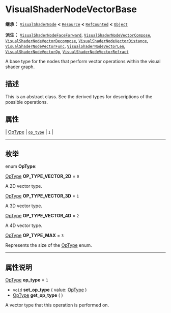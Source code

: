 <!-- ⚠ 请勿编辑本文件 ⚠ -->
<!-- 本文档使用脚本从 WeDot 引擎源码仓库生成。 -->
<!-- 生成脚本：https://github.com/WeDot-Engine/WeDot/tree/4.3/doc/tools/make_md.py； -->
<!-- 原文件：https://github.com/WeDot-Engine/WeDot/tree/4.3/doc/classes/VisualShaderNodeVectorBase.xml。 -->

<div id="_class_visualshadernodevectorbase"></div>

# VisualShaderNodeVectorBase

**继承：** [`VisualShaderNode`](class_visualshadernode.md) **<** [`Resource`](class_resource.md) **<** [`RefCounted`](class_refcounted.md) **<** [`Object`](class_object.md)

**派生：** [`VisualShaderNodeFaceForward`](class_visualshadernodefaceforward.md), [`VisualShaderNodeVectorCompose`](class_visualshadernodevectorcompose.md), [`VisualShaderNodeVectorDecompose`](class_visualshadernodevectordecompose.md), [`VisualShaderNodeVectorDistance`](class_visualshadernodevectordistance.md), [`VisualShaderNodeVectorFunc`](class_visualshadernodevectorfunc.md), [`VisualShaderNodeVectorLen`](class_visualshadernodevectorlen.md), [`VisualShaderNodeVectorOp`](class_visualshadernodevectorop.md), [`VisualShaderNodeVectorRefract`](class_visualshadernodevectorrefract.md)

A base type for the nodes that perform vector operations within the visual shader graph.

## 描述

This is an abstract class. See the derived types for descriptions of the possible operations.

## 属性

| [OpType](#enum_visualshadernodevectorbase_optype) | [`op_type`](#class_visualshadernodevectorbase_property_op_type) | ``1`` |

<!-- rst-class:: classref-section-separator -->

---

## 枚举

<div id="_class_enum_visualshadernodevectorbase_optype"></div>

enum **OpType**: <div id="enum_visualshadernodevectorbase_optype"></div>

<div id="_class_visualshadernodevectorbase_constant_op_type_vector_2d"></div>

[OpType](#enum_visualshadernodevectorbase_optype) **OP_TYPE_VECTOR_2D** = ``0``

A 2D vector type.

<div id="_class_visualshadernodevectorbase_constant_op_type_vector_3d"></div>

[OpType](#enum_visualshadernodevectorbase_optype) **OP_TYPE_VECTOR_3D** = ``1``

A 3D vector type.

<div id="_class_visualshadernodevectorbase_constant_op_type_vector_4d"></div>

[OpType](#enum_visualshadernodevectorbase_optype) **OP_TYPE_VECTOR_4D** = ``2``

A 4D vector type.

<div id="_class_visualshadernodevectorbase_constant_op_type_max"></div>

[OpType](#enum_visualshadernodevectorbase_optype) **OP_TYPE_MAX** = ``3``

Represents the size of the [OpType](#enum_visualshadernodevectorbase_optype) enum.

<!-- rst-class:: classref-section-separator -->

---

## 属性说明

<div id="_class_visualshadernodevectorbase_property_op_type"></div>

[OpType](#enum_visualshadernodevectorbase_optype) **op_type** = ``1`` <div id="class_visualshadernodevectorbase_property_op_type"></div>

- `void` **set_op_type** ( value: [OpType](#enum_visualshadernodevectorbase_optype) )
- [OpType](#enum_visualshadernodevectorbase_optype) **get_op_type** ( )

A vector type that this operation is performed on.

[^virtual]: 本方法通常需要用户覆盖才能生效。
[^const]: 本方法无副作用，不会修改该实例的任何成员变量。
[^vararg]: 本方法除了能接受在此处描述的参数外，还能够继续接受任意数量的参数。
[^constructor]: 本方法用于构造某个类型。
[^static]: 调用本方法无需实例，可直接使用类名进行调用。
[^operator]: 本方法描述的是使用本类型作为左操作数的有效运算符。
[^bitfield]: 这个值是由下列位标志构成位掩码的整数。
[^void]: 无返回值。
